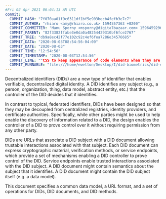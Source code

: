 ```yaml
---
#Fri 02 Apr 2021 06:04:13 AM UTC
commit:
  COMMIT_HASH: "7f070aa01f9c6311df1bf5e903becb4fefb3e7c7"
  COMMIT_AUTHOR: "rhiaro <amy@rhiaro.co.uk> 1594557363 +0200"
  COMMIT_COMMITTER: "Manu Sporny <msporny@digitalbazaar.com> 1596459296 -0400"
  COMMIT_PARENT: "82f3382ffabe3e0da0a48254429310bf6fce2767"
  COMMIT_TREE: "db9a8ec42f77e102c92c4ef6fea7286e34576685"
  COMMIT_DATA: "2020-08-03T08:54:56-04:00"
  COMMIT_DATE: "2020-08-03"
  COMMIT_TIME: "12:54:56"
  COMMIT_TIMESTAMP: "2020-08-03T12:54:56"
  COMMIT_LINE: ""CSS to keep appearance of code elements when they are also links"
  COMMIT_RUNNABLE: "file:///home/ewelton/Desktop/I/did-biometrics/did-core-dataset/analysis/gitinfo/7f070aa01f9c6311df1bf5e903becb4fefb3e7c7/snapshot/index.html"
---
```


<section id="abstract">
<p>
<a>Decentralized identifiers</a> (DIDs) are a new type of identifier that
enables verifiable, decentralized digital identity. A <a>DID</a> identifies any
subject (e.g., a person, organization, thing, data model, abstract entity, etc.)
that the controller of the <a>DID</a> decides that it identifies.

In contrast to typical, federated identifiers, DIDs have been designed
so that they may be decoupled from centralized registries, identity providers,
and certificate authorities. Specifically, while other parties might be used
to help enable the discovery of information related to a <a>DID</a>,
the design enables the controller of a <a>DID</a> to prove control over it
without requiring permission from any other party.

<a>DID</a>s are URLs that associate
a <a>DID subject</a> with a <a>DID document</a> allowing trustable interactions
associated with that subject. Each <a>DID document</a> can express cryptographic
material, verification methods, or <a>service endpoints</a>, which provide a set
of mechanisms enabling a <a>DID controller</a> to prove control of the
<a>DID</a>. <a>Service endpoints</a> enable trusted interactions associated with
the <a>DID subject</a>. A <a>DID document</a> might contain semantics about the
subject that it identifies. A <a>DID document</a> might contain the <a>DID
subject</a> itself (e.g. a data model).
    </p>
<p>
This document specifies a common data model, a URL format, and a set of
operations for <a>DIDs</a>, <a>DID documents</a>, and <a>DID methods</a>.
    </p>
</section>
